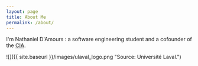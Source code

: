 ```yaml
---
layout: page
title: About Me
permalink: /about/
---
```


I'm Nathaniel D'Amours : a software engineering student and a cofounder of the [CIA](https://cia.ift.ulaval.ca/).

![]({{ site.baseurl }}/images/ulaval_logo.png "Source: Université Laval.")
